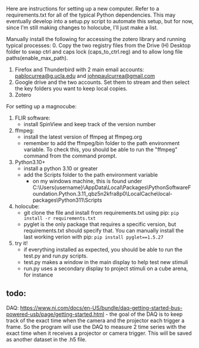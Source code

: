 Here are instructions for setting up a new computer. Refer to a requirements.txt for all of the typical Python dependencies. This may eventually develop into a setup.py script to automate this setup, but for now, since I'm still making changes to holocube, I'll just make a list. 

Manually install the following for accessing the zotero library and running typical processes:
0. Copy the two registry files from the Drive (H) Desktop folder to swap ctrl and caps lock (caps_to_ctrl.reg) and to allow long file paths(enable_max_path). 
1. Firefox and Thunderbird with 2 main email accounts: pablocurrea@g.ucla.edu and johnpaulcurrea@gmail.com
2. Google drive and the two accounts. Set them to stream and then select the key folders you want to keep local copies.
3. Zotero

For setting up a magnocube:
1. FLIR software:
    - install SpinView and keep track of the version number
2. ffmpeg:
    - install the latest version of ffmpeg at ffmpeg.org
    - remember to add the ffmpeg/bin folder to the path environment variable. To check this, you should be able to run the "ffmpeg" command from the command prompt. 
3. Python3.10+
    - install a python 3.10 or greater
    - add the Scripts folder to the path environment variable
        - on my windows machine, this is found under C:\Users\{username}\AppData\Local\Packages\PythonSoftwareFoundation.Python.3.11_qbz5n2kfra8p0\LocalCache\local-packages\Python311\Scripts
4. holocube:
    - git clone the file and install from requirements.txt using pip:
    ```pip install -r requirements.txt```
    - pyglet is the only package that requires a specific version, but requirements.txt should specify that. You can manually install the last working verion with pip:
    ```pip install pyglet==1.5.27```
5. try it!
    - if everything installed as expected, you should be able to run the test.py and run.py scripts. 
    - test.py makes a window in the main display to help test new stimuli
    - run.py uses a secondary display to project stimuli on a cube arena, for instance

todo:
-----
DAQ: https://www.ni.com/docs/en-US/bundle/daq-getting-started-bus-powered-usb/page/getting-started.html
    - the goal of the DAQ is to keep track of the exact time when the camera and the projector each trigger a frame. So the program will use the DAQ to measure 2 time series with the exact time when it receives a projector or camera trigger. This will be saved as another dataset in the .h5 file.